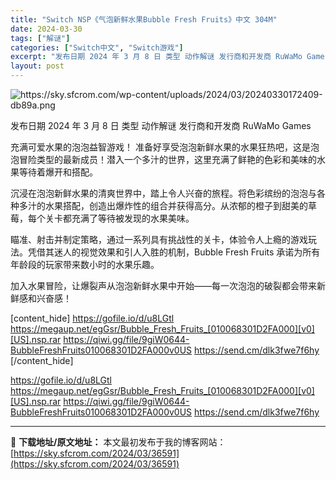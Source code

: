 ```yaml
---
title: "Switch NSP《气泡新鲜水果Bubble Fresh Fruits》中文 304M"
date: 2024-03-30
tags: ["解谜"]
categories: ["Switch中文", "Switch游戏"]
excerpt: "发布日期 2024 年 3 月 8 日 类型 动作解谜 发行商和开发商 RuWaMo Games 充满可爱水果的泡泡益智游戏！ 准备好享受泡泡新鲜水果的水果狂热吧，这是泡泡冒险类型的最新成员！潜入一个多汁的世界，这里充满了鲜艳的色彩和美味的水果等待着爆开和搭配。 沉浸在泡泡新鲜水果的清爽世界中，踏上&hellip;"
layout: post
---
```


<img class="aligncenter" src="https://sky.sfcrom.com/wp-content/uploads/2024/03/20240330172409-db89a.png" alt="https://sky.sfcrom.com/wp-content/uploads/2024/03/20240330172409-db89a.png" />

发布日期	2024 年 3 月 8 日
类型	动作解谜
发行商和开发商	RuWaMo Games

充满可爱水果的泡泡益智游戏！
准备好享受泡泡新鲜水果的水果狂热吧，这是泡泡冒险类型的最新成员！潜入一个多汁的世界，这里充满了鲜艳的色彩和美味的水果等待着爆开和搭配。

沉浸在泡泡新鲜水果的清爽世界中，踏上令人兴奋的旅程。将色彩缤纷的泡泡与各种多汁的水果搭配，创造出爆炸性的组合并获得高分。从浓郁的橙子到甜美的草莓，每个关卡都充满了等待被发现的水果美味。

瞄准、射击并制定策略，通过一系列具有挑战性的关卡，体验令人上瘾的游戏玩法。凭借其迷人的视觉效果和引人入胜的机制，Bubble Fresh Fruits 承诺为所有年龄段的玩家带来数小时的水果乐趣。

加入水果冒险，让爆裂声从泡泡新鲜水果中开始——每一次泡泡的破裂都会带来新鲜感和兴奋感！

[content_hide]
https://gofile.io/d/u8LGtl
https://megaup.net/egGsr/Bubble_Fresh_Fruits_[010068301D2FA000][v0][US].nsp.rar
https://qiwi.gg/file/9giW0644-BubbleFreshFruits010068301D2FA000v0US
https://send.cm/dlk3fwe7f6hy
[/content_hide]

<!--wechatfans start-->
https://gofile.io/d/u8LGtl
https://megaup.net/egGsr/Bubble_Fresh_Fruits_[010068301D2FA000][v0][US].nsp.rar
https://qiwi.gg/file/9giW0644-BubbleFreshFruits010068301D2FA000v0US
https://send.cm/dlk3fwe7f6hy
<!--wechatfans end-->

---
📖 **下载地址/原文地址：** 本文最初发布于我的博客网站：[https://sky.sfcrom.com/2024/03/36591](https://sky.sfcrom.com/2024/03/36591)
